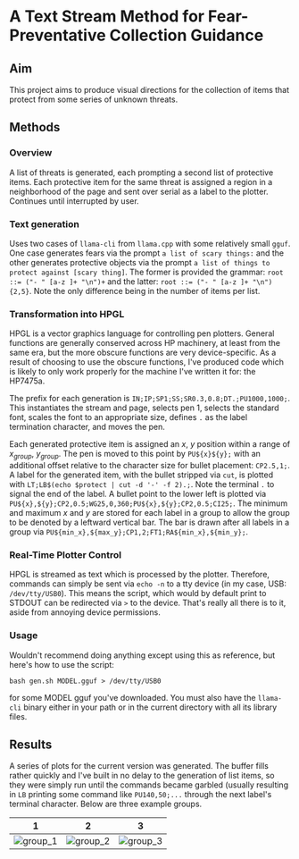 # A Text Stream Method for Fear-Preventative Collection Guidance

## Aim 
This project aims to produce visual directions for the collection of items that protect from some series of unknown threats.

## Methods

### Overview
A list of threats is generated, each prompting a second list of protective items.
Each protective item for the same threat is assigned a region in a neighborhood of the page
and sent over serial as a label to the plotter.
Continues until interrupted by user.

### Text generation
Uses two cases of `llama-cli` from `llama.cpp` with some relatively small `gguf`. 
One case generates fears via the prompt `a list of scary things:` 
and the other generates protective objects via the prompt
`a list of things to protect against [scary thing]`. 
The former is provided the grammar: `root ::= ("- " [a-z ]+ "\n")+`
and the latter: `root ::= ("- " [a-z ]+ "\n"){2,5}`.
Note the only difference being in the number of items per list. 

### Transformation into HPGL
HPGL is a vector graphics language for controlling pen plotters. 
General functions are generally conserved across HP machinery, at least from the same era,
but the more obscure functions are very device-specific. 
As a result of choosing to use the obscure functions, 
I've produced code which is likely to only work properly for the machine I've written it for: the HP7475a.

The prefix for each generation is `IN;IP;SP1;SS;SR0.3,0.8;DT.;PU1000,1000;`. 
This instantiates the stream and page, selects pen 1, selects the standard font, scales the font to an appropriate size, defines `.` as the label termination character, and moves the pen.

Each generated protective item is assigned an $x$, $y$ position within a range of $x_{group}$, $y_{group}$. The pen is moved to this point by `PU${x}${y};` 
with an additional offset relative to the character size for bullet placement: `CP2.5,1;`. 
A label for the generated item, with the bullet stripped via `cut`, is plotted with `LT;LB$(echo $protect | cut -d '-' -f 2).;`. 
Note the terminal `.` to signal the end of the label.
A bullet point to the lower left is plotted via `PU${x},${y};CP2,0.5;WG25,0,360;PU${x},${y};CP2,0.5;CI25;`.
The minimum and maximum $x$ and $y$ are stored for each label in a group to allow the group to be denoted by a leftward vertical bar.
The bar is drawn after all labels in a group via `PU${min_x},${max_y};CP1,2;FT1;RA${min_x},${min_y};`.

### Real-Time Plotter Control
HPGL is streamed as text which is processed by the plotter. 
Therefore, commands can simply be sent via `echo -n` to a tty device (in my case, USB: `/dev/tty/USB0`).
This means the script, which would by default print to STDOUT can be redirected via `>` to the device.
That's really all there is to it, aside from annoying device permissions.

### Usage
Wouldn't recommend doing anything except using this as reference, but here's how to use the script:
```
bash gen.sh MODEL.gguf > /dev/tty/USB0
```
for some MODEL gguf you've downloaded.
You must also have the `llama-cli` binary either in your path or in the current directory with all its library files.

## Results
A series of plots for the current version was generated.
The buffer fills rather quickly and I've built in no delay to the generation of list items, so they were simply run until the commands became garbled
(usually resulting in `LB` printing some command like `PU140,50;...` through the next label's terminal character. Below are three example groups.

| 1 | 2 | 3 |
|--|--|--|
|![group_1](https://github.com/user-attachments/assets/e0dbf4ee-ad40-4d85-b1fb-d5f868ca78ab) | ![group_2](https://github.com/user-attachments/assets/101875c4-44c7-49ea-b80c-e9dcd3109056) | ![group_3](https://github.com/user-attachments/assets/2521c230-3f81-468f-9efb-60207603dad9) |

